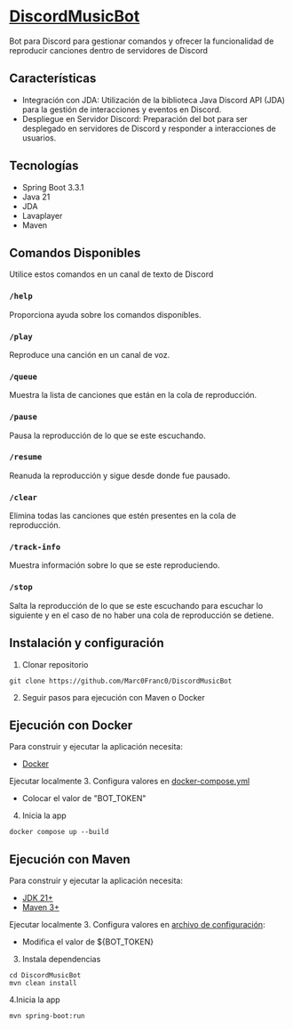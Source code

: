 # [DiscordMusicBot](https://github.com/Marc0Franc0/DiscordMusicBot#discrodmusicbot)

Bot para Discord para gestionar comandos y ofrecer la funcionalidad de reproducir canciones dentro de servidores de Discord

## Características
- Integración con JDA:
  Utilización de la biblioteca Java Discord API (JDA) para la gestión de interacciones y eventos en Discord. 
- Despliegue en Servidor Discord:
Preparación del bot para ser desplegado en servidores de Discord y responder a interacciones de usuarios.

## Tecnologías
- Spring Boot 3.3.1
- Java 21
- JDA
- Lavaplayer
- Maven
## Comandos Disponibles
Utilice estos comandos en un canal de texto de Discord
### `/help`

Proporciona ayuda sobre los comandos disponibles.
### `/play`

Reproduce una canción en un canal de voz.
### `/queue`

Muestra la lista de canciones que están en la cola de reproducción.
### `/pause`

Pausa la reproducción de lo que se este escuchando.
### `/resume`

Reanuda la reproducción y sigue desde donde fue pausado.
### `/clear`

Elimina todas las canciones que estén presentes en la cola de reproducción.
### `/track-info`

Muestra información sobre lo que se este reproduciendo.
### `/stop`

Salta la reproducción de lo que se este escuchando para escuchar lo siguiente y en el caso de no haber una cola de reproducción se detiene.
## Instalación y configuración
1. Clonar repositorio
```shell
git clone https://github.com/Marc0Franc0/DiscordMusicBot
``` 
2. Seguir pasos para ejecución con Maven o Docker

## Ejecución con Docker
Para construir y ejecutar la aplicación necesita:
- [Docker](https://www.docker.com/products/docker-desktop/)

Ejecutar localmente
3. Configura valores en [docker-compose.yml](https://github.com/Marc0Franc0/DiscordMusicBot/blob/main/docker-compose.yml)
- Colocar el valor de "BOT_TOKEN"
4. Inicia la app
```shell
docker compose up --build
```

## Ejecución con Maven

Para construir y ejecutar la aplicación necesita:

- [JDK 21+](https://www.oracle.com/java/technologies/downloads/#java21)
- [Maven 3+](https://maven.apache.org)

Ejecutar localmente
3. Configura valores en [archivo de configuración](https://github.com/Marc0Franc0/DiscordMusicBot/blob/main/src/main/resources/application.properties):
- Modifica el valor de ${BOT_TOKEN}
3. Instala dependencias
```shell
cd DiscordMusicBot
mvn clean install
```
4.Inicia la app
```shell
mvn spring-boot:run
```